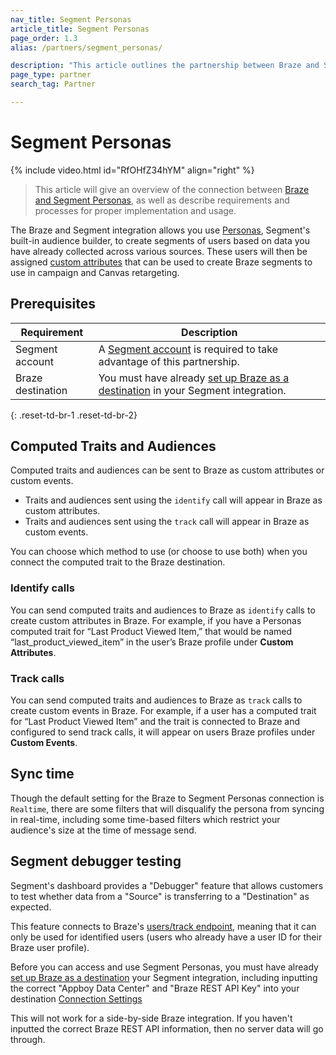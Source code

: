 ```yaml
---
nav_title: Segment Personas
article_title: Segment Personas
page_order: 1.3
alias: /partners/segment_personas/

description: "This article outlines the partnership between Braze and Segment, a customer data platform that collects and routes information between sources in your marketing stack."
page_type: partner
search_tag: Partner

---
```


# Segment Personas

{% include video.html id="RfOHfZ34hYM" align="right" %}

> This article will give an overview of the connection between [Braze and Segment Personas](https://segment.com/docs/destinations/braze/#personas), as well as describe requirements and processes for proper implementation and usage.

The Braze and Segment integration allows you use [Personas](https://segment.com/docs/personas/), Segment's built-in audience builder, to create segments of users based on data you have already collected across various sources. These users will then be assigned [custom attributes](({{site.baseurl}}/user_guide/data_and_analytics/custom_data/custom_attributes/)) that can be used to create Braze segments to use in campaign and Canvas retargeting.

## Prerequisites

| Requirement | Description |
| ----------- | ----------- |
| Segment account | A [Segment account](https://app.segment.com/login) is required to take advantage of this partnership. |
| Braze destination | You must have already [set up Braze as a destination]({{site.baseurl}}/partners/data_and_infrastructure_agility/customer_data_platform/segment/) in your Segment integration. | This includes providing the correct Braze data center and REST API key in your [connection settings]({{site.baseurl}}/partners/data_and_infrastructure_agility/customer_data_platform/segment/#connection-settings). |
{: .reset-td-br-1 .reset-td-br-2}

## Computed Traits and Audiences

Computed traits and audiences can be sent to Braze as custom attributes or custom events.
- Traits and audiences sent using the `identify` call will appear in Braze as custom attributes.
- Traits and audiences sent using the `track` call will appear in Braze as custom events.

You can choose which method to use (or choose to use both) when you connect the computed trait to the Braze destination.

### Identify calls

You can send computed traits and audiences to Braze as `identify` calls to create custom attributes in Braze. For example, if you have a Personas computed trait for “Last Product Viewed Item,” that would be named “last_product_viewed_item” in the user’s Braze profile under __Custom Attributes__.

### Track calls

You can send computed traits and audiences to Braze as `track` calls to create custom events in Braze. For example, if a user has a computed trait for “Last Product Viewed Item” and the trait is connected to Braze and configured to send track calls, it will appear on users Braze profiles under __Custom Events__.


## Sync time

Though the default setting for the Braze to Segment Personas connection is `Realtime`, there are some filters that will disqualify the persona from syncing in real-time, including some time-based filters which restrict your audience's size at the time of message send.

## Segment debugger testing

Segment's dashboard provides a "Debugger" feature that allows customers to test whether data from a "Source" is transferring to a "Destination" as expected.

This feature connects to Braze's [users/track endpoint]({{site.baseurl}}/api/endpoints/user_data/#user-track-endpoint), meaning that it can only be used for identified users (users who already have a user ID for their Braze user profile).

Before you can access and use Segment Personas, you must have already [set up Braze as a destination]({{site.baseurl}}/partners/data_and_infrastructure_agility/customer_data_platform/segment/) your Segment integration, including inputting the correct "Appboy Data Center" and "Braze REST API Key" into your destination [Connection Settings]({{site.baseurl}}/partners/data_and_infrastructure_agility/customer_data_platform/segment/#connection-settings)

This will not work for a side-by-side Braze integration. If you haven't inputted the correct Braze REST API information, then no server data will go through.
